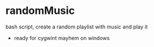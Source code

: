 # randomMusic
bash script, create a random playlist with music and play it
  - ready for cygwint mayhem on windows
